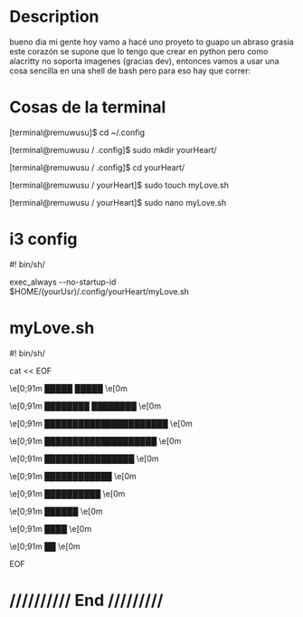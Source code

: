 # Description

bueno dia mi gente hoy vamo a hacé uno proyeto to guapo un abraso grasia
este corazón se supone que lo tengo que crear en python pero como alacritty no soporta imagenes (gracias dev), entonces vamos a usar una cosa sencilla en una shell de bash
pero para eso hay que correr:

# Cosas de la terminal

[terminal@remuwusu]$ cd ~/.config 

[terminal@remuwusu / .config]$ sudo mkdir yourHeart/ 

[terminal@remuwusu / .config]$ cd yourHeart/ 

[terminal@remuwusu / yourHeart]$ sudo touch myLove.sh

[terminal@remuwusu / yourHeart]$ sudo nano myLove.sh


# i3 config

#! bin/sh/

exec_always --no-startup-id $HOME/(yourUsr)/.config/yourHeart/myLove.sh


# myLove.sh

#! bin/sh/

cat << EOF

 
 \e[0;91m   █████      █████     \e[0m
 
 \e[0;91m ████████    ████████    \e[0m
 
\e[0;91m ██████████████████████     \e[0m

 \e[0;91m ████████████████████    \e[0m
 
 \e[0;91m   ████████████████      \e[0m
 
  \e[0;91m    ████████████        \e[0m
  
  \e[0;91m     ██████████       \e[0m
  
  \e[0;91m       ██████       \e[0m
  
  \e[0;91m        ████    \e[0m
  
  \e[0;91m         ██  \e[0m
  
          
EOF

# ////////// End /////////
